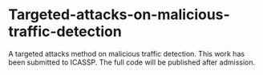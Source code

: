 # Targeted-attacks-on-malicious-traffic-detection
A targeted attacks method on malicious traffic detection.
This work has been submitted to ICASSP. The full code will be published after admission.
